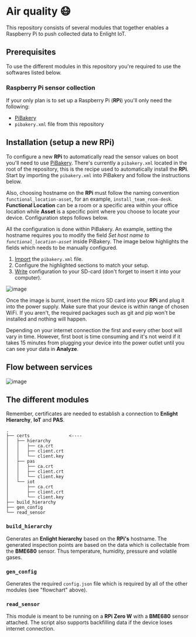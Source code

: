 # Air quality 😷
This repository consists of several modules that together enables a Raspberry Pi to push collected data to Enlight IoT.

## Prerequisites
To use the different modules in this repository you're required to use the softwares listed below.

### Raspberry Pi sensor collection
If your only plan is to set up a Raspberry Pi (**RPi**) you'll only need the following:
*   [PiBakery](http://www.pibakery.org/)
*   `pibakery.xml` file from this repository

<!-- ### Dashboard to visualize live data
However if you plan on using the dashboard you'll need the following:
*   [yarn](https://yarnpkg.com/en/)
*   [go](https://golang.org/)
*   [dep](https://github.com/golang/dep)

And the project can be installed via `go get`:
```
$ go get -u github.com/risnejr/air-quality
``` -->

## Installation (setup a new **RPi**)
To configure a new **RPi** to automatically read the sensor values on boot you'll need to use [PiBakery](http://www.pibakery.org/). There's currently a `pibakery.xml` located in the root of the repository, this is the recipe used to automatically install the **RPi**. Start by importing the `pibakery.xml` into PiBakery and follow the instructions below. 

Also, choosing hostname on the **RPi** must follow the naming convention `functional_location-asset`, for an example, `install_team_room-desk`. **Functional Location** can be a room or a specific area within your office location while **Asset** is a specific point where you choose to locate your device. Configuration steps follows below.

All the configuration is done within PiBakery. An example, setting the hostname requires you to modify the field *Set host name to `functional_location-asset`* inside PiBakery. The image below highlights the fields which needs to be manually configured.

1.  [Import](http://www.pibakery.org/docs/importexport.html) the `pibakery.xml` file.
2.  Configure the highlighted sections to match your setup.
3.  [Write](http://www.pibakery.org/docs/create.html) configuration to your SD-card (don't forget to insert it into your computer).

![image](https://user-images.githubusercontent.com/16987380/44849251-d1662800-ac59-11e8-9ceb-6b2c91f5ebd9.png)

Once the image is burnt, insert the micro SD card into your **RPi** and plug it into the power supply. Make sure that your device is within range of chosen WiFi. If you aren't, the required packages such as git and pip won't be installed and nothing will happen. 

Depending on your internet connection the first and every other boot will vary in time. However, first boot is time consuming and it's not weird if it takes 15 minutes from plugging your device into the power outlet until you can see your data in **Analyze**.

## Flow between services

![image](https://user-images.githubusercontent.com/16987380/46795720-2d3cca00-cd4b-11e8-938c-39dd9b37f1d1.png)


## The different modules
Remember, certificates are needed to establish a connection to **Enlight Hierarchy**, **IoT** and **PAS**.

```
.
├── certs               <----
│   ├── hierarchy
│   │   ├── ca.crt
│   │   ├── client.crt
│   │   └── client.key
│   ├── pas
│   │   ├── ca.crt
│   │   ├── client.crt
│   │   └── client.key
│   └── iot
│       ├── ca.crt
│       ├── client.crt
│       └── client.key
├── build_hierarchy
├── gen_config
└── read_sensor
```
<!-- ### `aq_level`
```
This module is NOT up to date and requires some further improvements to play nicely with the other modules.
```

The air quality level module predicts the air quality into three different different categories which are either `Good`, `Ok` or `Bad`. This is done by listening to the **gRPC** stream from **Enlight IoT** and letting a *Deep Neural Network* (DNN) making a prediction every time all of the desired inspection points (values the **BME680** sensor reads) are updated.

The DNN is trained by manual labels which is a continuous process and these labels are fetched from the `vote` module. -->

### `build_hierarchy`
Generates an **Enlight hierarchy** based on the **RPi's** hostname. The generated inspection points are based on the data which is collectable from the **BME680** sensor. Thus temperature, humidity, pressure and volatile gases.  

<!-- ### `dashboard`
The dashboard's backend reads the **gRPC** stream connected to **Enlight IoT**. It filters down and send *server-sent events* (sse) based on the given functional location and asset. The client side is built with react which gets this data from the go server using an EventSource.

Viewing live data from a specific asset requires you to enter the URL parameters `func_loc` and `asset` while using the client. These parameters reflect the hierarchies functional location and asset i.e. the hostname given to your device. Below is an image depicting the hierarchy view inside Enlight. 

![image](https://user-images.githubusercontent.com/16987380/44843289-4466a300-ac48-11e8-83e7-e1f7e56ff608.png)

To visualize these inspection points in your browser you need to append `?func_loc=install_team&asset=desk` to your client side URL i.e. if your using it locally the entire URL would be `localhost:3000/?func_loc=install_team&asset=desk`.

#### Update your configuration file (requires go and dep)
Make sure to change directory to `air-quality/gen_config` and run the following
```
$ dep ensure
$ go build -o config
$ ./config
```

#### Start the client on your computer (requires yarn)
Make sure to change directory to `air-quality/dashboard/client` and run the following
```
$ yarn
$ yarn start
```
#### Start the server on your computer (requires go and dep)
Make sure to change directory to `air-quality/dashboard/server` and run the following
```
$ dep ensure
$ go build -o sse
$ ./sse
``` -->
### `gen_config`
Generates the required `config.json` file which is required by all of the other modules (see "flowchart" above).

### `read_sensor`
This module is meant to be running on a **RPi Zero W** with a **BME680** sensor attached. The script also supports backfilling data if the device loses internet connection.

<!-- ### `vote`
```
This module is NOT up to date and requires some further improvements to play nicely with the other modules.
```

Vote module consists of a client which is setup to send HTTP POST requests to an **AWS Lambda** which ingests the node data, generated by the user, to **Enlight IoT**. Voting on a specific asset is done by using the URL parameters `func_loc` and `asset`. -->
